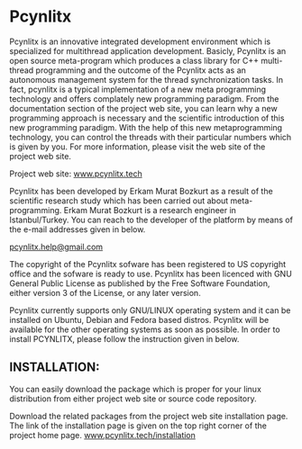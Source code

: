 # Pcynlitx
Pcynlitx is an innovative integrated development environment which is specialized for multithread application development. Basicly, Pcynlitx is an open source meta-program which produces a class library for C++ multi-thread programming and the outcome of the Pcynlitx acts as an autonomous management system for the thread synchronization tasks. In fact, pcynlitx is a typical implementation of a new meta programming technology and offers complately new programming paradigm. From the documentation section of the project web site, you can learn why a new programming approach is necessary and the scientific introduction of this new programming paradigm. With the help of this new metaprogramming technology, you can control the threads with their particular numbers which is given by you. For more information, please visit the web site of the project web site.

Project web site: www.pcynlitx.tech

Pcynlitx has been developed by Erkam Murat Bozkurt as a result of the scientific research study which has been carried out about meta-programming. Erkam Murat Bozkurt is a research engineer in Istanbul/Turkey. You can reach to the developer of the platform by means of the e-mail addresses given in below.

pcynlitx.help@gmail.com

The copyright of the Pcynlitx sofware has been registered to US copyright office and the sofware is ready to use. Pcynlitx has been licenced with GNU General Public License as published by the Free Software Foundation, either version 3 of the License, or any later version.

Pcynlitx currently supports only GNU/LINUX operating system and it can be installed on Ubuntu, Debian and Fedora based distros. Pcynlitx will be available for the other operating systems as soon as possible. In order to install PCYNLITX, please follow the instruction given in below.

INSTALLATION:
-------------

You can easily download the package which is proper for your linux distribution from either project web site or source code repository.

Download the related packages from the project web site installation page. The link of the installation page is given on the top right corner of the project home page. www.pcynlitx.tech/installation
